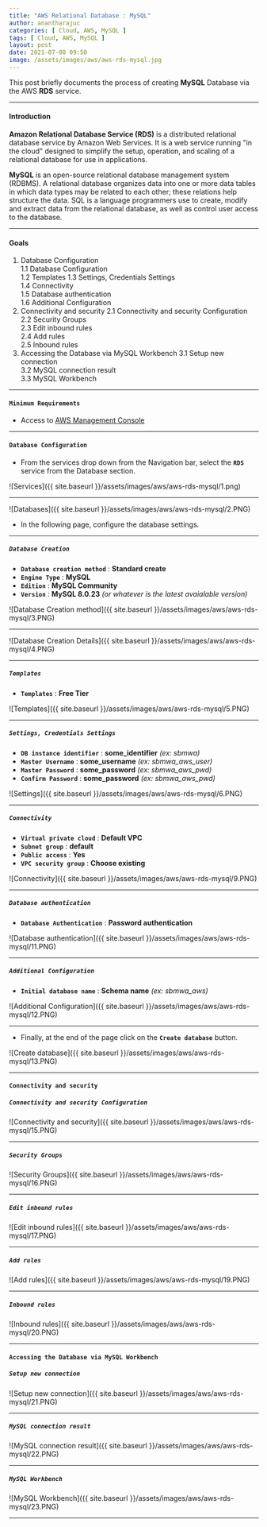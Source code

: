 ```yaml
---
title: "AWS Relational Database : MySQL"
author: anantharajuc
categories: [ Cloud, AWS, MySQL ]
tags: [ Cloud, AWS, MySQL ]
layout: post
date: 2021-07-08 09:50
image: /assets/images/aws/aws-rds-mysql.jpg
---
```


This post briefly documents the process of creating **MySQL** Database via the AWS **RDS** service.

---

#### Introduction

**Amazon Relational Database Service (RDS)** is a distributed relational database service by Amazon Web Services. It is a web service running "in the cloud" designed to simplify the setup, operation, and scaling of a relational database for use in applications. 

**MySQL** is an open-source relational database management system (RDBMS). A relational database organizes data into one or more data tables in which data types may be related to each other; these relations help structure the data. SQL is a language programmers use to create, modify and extract data from the relational database, as well as control user access to the database. 

---

#### Goals

1. Database Configuration  
	1.1 Database Configuration  
	1.2 Templates
	1.3 Settings, Credentials Settings  
	1.4 Connectivity  
	1.5 Database authentication  
	1.6 Additional Configuration  
2. Connectivity and security
	2.1 Connectivity and security Configuration  
	2.2 Security Groups  
	2.3 Edit inbound rules  
	2.4 Add rules  
	2.5 Inbound rules  
3. Accessing the Database via MySQL Workbench
	3.1 Setup new connection  
	3.2 MySQL connection result  
	3.3 MySQL Workbench  

---

#### **`Minimum Requirements`**

- Access to [AWS Management Console](https://aws.amazon.com/console/)

---

#### **`Database Configuration`**

- From the services drop down from the Navigation bar, select the **`RDS`** service from the Database section.

![Services]({{ site.baseurl }}/assets/images/aws/aws-rds-mysql/1.png)   

--- 

![Databases]({{ site.baseurl }}/assets/images/aws/aws-rds-mysql/2.PNG)   

- In the following page, configure the database settings.

--- 

##### **`Database Creation`**

- **`Database creation method`** : **Standard create**  
- **`Engine Type`** : **MySQL**  
- **`Edition`** : **MySQL Community**  
- **`Version`** : **MySQL 8.0.23** *(or whatever is the latest avaialable version)*  

![Database Creation method]({{ site.baseurl }}/assets/images/aws/aws-rds-mysql/3.PNG)  

--- 

![Database Creation Details]({{ site.baseurl }}/assets/images/aws/aws-rds-mysql/4.PNG)  

--- 

##### **`Templates`**
		
- **`Templates`** : **Free Tier**  
		
![Templates]({{ site.baseurl }}/assets/images/aws/aws-rds-mysql/5.PNG)  		

--- 

##### **`Settings, Credentials Settings`**

- **`DB instance identifier`** : **some_identifier** *(ex: sbmwa)*    
- **`Master Username`** : **some_username** *(ex: sbmwa_aws_user)*    
- **`Master Password`** : **some_password** *(ex: sbmwa_aws_pwd)*    
- **`Confirm Password`** : **some_password** *(ex: sbmwa_aws_pwd)*   

![Settings]({{ site.baseurl }}/assets/images/aws/aws-rds-mysql/6.PNG)  	 

--- 

##### **`Connectivity`**
		
- **`Virtual private cloud`** : **Default VPC**  
- **`Subnet group`** : **default**  
- **`Public access`** : **Yes**  
- **`VPC security group`** : **Choose existing**  

![Connectivity]({{ site.baseurl }}/assets/images/aws/aws-rds-mysql/9.PNG)  	 

--- 

##### **`Database authentication`**

- **`Database Authentication`** : **Password authentication**

![Database authentication]({{ site.baseurl }}/assets/images/aws/aws-rds-mysql/11.PNG)  	 

--- 

##### **`Additional Configuration`**

- **`Initial database name`** : **Schema name** *(ex: sbmwa_aws)*  

![Additional Configuration]({{ site.baseurl }}/assets/images/aws/aws-rds-mysql/12.PNG)  	 

--- 
	
- Finally, at the end of the page click on the **`Create database`** button.

![Create database]({{ site.baseurl }}/assets/images/aws/aws-rds-mysql/13.PNG)  

---

#### **`Connectivity and security`**

##### **`Connectivity and security Configuration`**

![Connectivity and security]({{ site.baseurl }}/assets/images/aws/aws-rds-mysql/15.PNG)  

--- 

##### **`Security Groups`**

![Security Groups]({{ site.baseurl }}/assets/images/aws/aws-rds-mysql/16.PNG)  

--- 

##### **`Edit inbound rules`**

![Edit inbound rules]({{ site.baseurl }}/assets/images/aws/aws-rds-mysql/17.PNG) 

--- 

##### **`Add rules`**

![Add rules]({{ site.baseurl }}/assets/images/aws/aws-rds-mysql/19.PNG) 

--- 

##### **`Inbound rules`**

![Inbound rules]({{ site.baseurl }}/assets/images/aws/aws-rds-mysql/20.PNG) 

---

#### **`Accessing the Database via MySQL Workbench`**

##### **`Setup new connection`**

![Setup new connection]({{ site.baseurl }}/assets/images/aws/aws-rds-mysql/21.PNG) 

--- 

##### **`MySQL connection result`**

![MySQL connection result]({{ site.baseurl }}/assets/images/aws/aws-rds-mysql/22.PNG) 

--- 

##### **`MySQL Workbench`**

![MySQL Workbench]({{ site.baseurl }}/assets/images/aws/aws-rds-mysql/23.PNG) 

---
